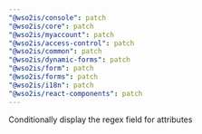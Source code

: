 ```yaml
---
"@wso2is/console": patch
"@wso2is/core": patch
"@wso2is/myaccount": patch
"@wso2is/access-control": patch
"@wso2is/common": patch
"@wso2is/dynamic-forms": patch
"@wso2is/form": patch
"@wso2is/forms": patch
"@wso2is/i18n": patch
"@wso2is/react-components": patch
---
```


Conditionally display the regex field for attributes
